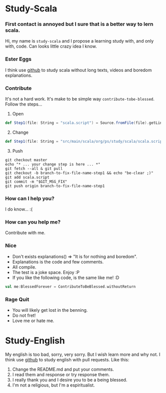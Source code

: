 # Study-Scala

### First contact is annoyed but I sure that is a better way to lern scala.
Hi, my name is `study-scala` and I propose a learning study with, and only with, code.
Can looks little crazy idea I know.

### Ester Eggs
I think use [github](http://www.github.com) to study scala without long texts, videos and boredom explanations.

### Contribute
It's not a hard work. It's make to be simple way `contribute-tobe-blessed`. Follow the steps...

1. Open

```scala
def Step1(file: String = "scala.script") = Source.fromFile(file).getLines.toList
```

2. Change

```scala
def Step1(file: String = "src/main/scala/org/ps/study/scala/scala.script") = Source.fromFile(file).getLines.toList
```

3. Push

```shell
git checkout master
echo "* ... your change step is here ... *"
git fetch --all & git pull
git checkout -b branch-to-fix-file-name-step1 && echo "be-clear ;)"
git add scala.script
git commit -m "$GIT_MSG_FIX"
git push origin branch-to-fix-file-name-step1
```

### How can I help you?
I do know... :(

### How can you help me?
Contribute with me.

### Nice
* Don't exists explanations() => "It is for nothing and boredom".
* Explanations is the code and few comments.
* All compile.
* The test is a joke space. Enjoy :P
* If you like the following code, is the same like me! :D 
```scala
val me:BlessedForever = ContributeToBeBlessed.withoutReturn
```

### Rage Quit
* You will likely get lost in the benning.
* Do not fret!
* Love me or hate me.

# Study-English
My english is too bad, sorry, very sorry. But I wish learn more and why not.
I think use [github](http://www.github.com) to study english with pull requests.
Like this:
1. Change the README.md and put your comments.
2. I read them and response or try response them.
3. I really thank you and I desire you to be a being blessed.
4. I'm not a religious, but I'm a espiritualist. 
